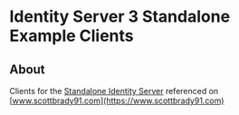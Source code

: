 # Identity Server 3 Standalone Example Clients

## About
Clients for the [Standalone Identity Server](https://github.com/scottbrady91/IdentityServer3-Example) referenced on [www.scottbrady91.com](https://www.scottbrady91.com)